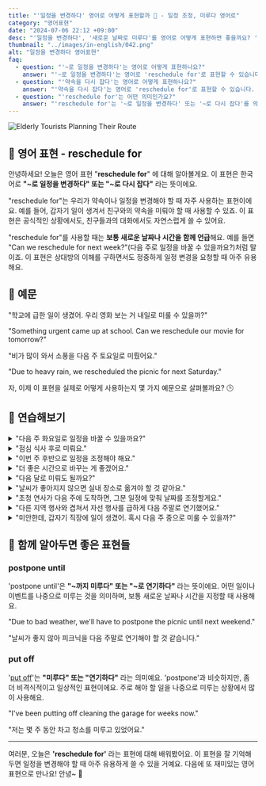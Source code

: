 ```yaml
---
title: "'일정을 변경하다' 영어로 어떻게 표현할까 📅 - 일정 조정, 미루다 영어로"
category: "영어표현"
date: "2024-07-06 22:12 +09:00"
desc: "'일정을 변경하다', '새로운 날짜로 미루다'를 영어로 어떻게 표현하면 좋을까요? '회의를 다음 주 월요일로 다시 잡을 수 있을까요?', '프로젝트 마감일을 한 달 뒤로 미루기로 했어요.' 등을 영어로 표현하는 법을 배워봅시다. 다양한 예문을 통해서 연습하고 본인의 표현으로 만들어 보세요."
thumbnail: "../images/in-english/042.png"
alt: "일정을 변경하다 영어표현"
faq:
  - question: "'~로 일정을 변경하다'는 영어로 어떻게 표현하나요?"
    answer: "'~로 일정을 변경하다'는 영어로 'reschedule for'로 표현할 수 있습니다. 예를 들어, '학교에 급한 일이 생겼어. 우리 영화 보는 거 내일로 미룰 수 있을까?'는 'Something urgent came up at school. Can we reschedule our movie for tomorrow?'로 말할 수 있습니다."
  - question: "'약속을 다시 잡다'는 영어로 어떻게 표현하나요?"
    answer: "'약속을 다시 잡다'는 영어로 'reschedule for'로 표현할 수 있습니다. 예를 들어, '비가 많이 와서 소풍을 다음 주 토요일로 미뤘어요.'는 'Due to heavy rain, we rescheduled the picnic for next Saturday.'로 말할 수 있습니다."
  - question: "'reschedule for'는 어떤 의미인가요?"
    answer: "'reschedule for'는 '~로 일정을 변경하다' 또는 '~로 다시 잡다'를 의미합니다. 약속이나 일정을 변경해야 할 때 사용하는 표현입니다."
---
```


![Elderly Tourists Planning Their Route](../images/in-english/042-1.avif)

## 🌟 영어 표현 - reschedule for

안녕하세요! 오늘은 영어 표현 "**reschedule for**" 에 대해 알아볼게요. 이 표현은 한국어로 **"~로 일정을 변경하다" 또는 "~로 다시 잡다"** 라는 뜻이에요.

"reschedule for"는 우리가 약속이나 일정을 변경해야 할 때 자주 사용하는 표현이에요. 예를 들어, 갑자기 일이 생겨서 친구와의 약속을 미뤄야 할 때 사용할 수 있죠. 이 표현은 공식적인 상황에서도, 친구들과의 대화에서도 자연스럽게 쓸 수 있어요.

"reschedule for"를 사용할 때는 **보통 새로운 날짜나 시간을 함께 언급**해요. 예를 들면 "Can we reschedule for next week?"(다음 주로 일정을 바꿀 수 있을까요?)처럼 말이죠. 이 표현은 상대방의 이해를 구하면서도 정중하게 일정 변경을 요청할 때 아주 유용해요.

<div 
  data-inline-banner="🎉 새해에는 스픽 AI와 함께 영어 공부하자" 
  data-inline-banner-subtext="설날 특별 할인으로 60%할인 + 추가 7만원 할인! (~2/3)" 
  data-inline-banner-link="https://app.usespeak.com/kr-ko/sale/kr-affiliate-special/?ref=engple-inline"
  data-inline-banner-caption="해당 링크를 통해 구매시 일정액의 수수료를 지급받습니다.">
</div>

## 📖 예문

"학교에 급한 일이 생겼어. 우리 영화 보는 거 내일로 미룰 수 있을까?"

"Something urgent came up at school. Can we reschedule our movie for tomorrow?"

"비가 많이 와서 소풍을 다음 주 토요일로 미뤘어요."

"Due to heavy rain, we rescheduled the picnic for next Saturday."

자, 이제 이 표현을 실제로 어떻게 사용하는지 몇 가지 예문으로 살펴볼까요? 🕒

## 💬 연습해보기

<details>
<summary>"다음 주 화요일로 일정을 바꿀 수 있을까요?"</summary>
<span>"Can we reschedule for next Tuesday?"</span>
</details>

<details>
<summary>"점심 식사 후로 미뤄요."</summary>
<span>"Let's reschedule for after lunch."</span>
</details>

<details>
<summary>"이번 주 후반으로 일정을 조정해야 해요."</summary>
<span>"I need to reschedule for later this week."</span>
</details>

<details>
<summary>"더 좋은 시간으로 바꾸는 게 좋겠어요."</summary>
<span>"We should reschedule for a better time."</span>
</details>

<details>
<summary>"다음 달로 미뤄도 될까요?"</summary>
<span>"Is it okay to reschedule for next month?"</span>
</details>

<details>
<summary>"날씨가 좋아지지 않으면 실내 장소로 옮겨야 할 것 같아요."</summary>
<span>"If the weather doesn't improve, we might need to reschedule for an indoor venue."</span>
</details>

<details>
<summary>"초청 연사가 다음 주에 도착하면, 그분 일정에 맞춰 날짜를 조정할게요."</summary>
<span>"When the guest speaker arrives next week, we'll reschedule for a time that works with their itinerary."</span>
</details>

<details>
<summary>"다른 지역 행사와 겹쳐서 자선 행사를 급하게 다음 주말로 연기했어요."</summary>
<span>"The charity event was unexpectedly rescheduled for the following weekend due to a conflict with another community gathering."</span>
</details>

<details>
<summary>"미안한데, 갑자기 직장에 일이 생겼어. 혹시 다음 주 중으로 미룰 수 있을까?"</summary>
<span>"Hey, I hate to do this, but something came up at work – would it be possible to reschedule for sometime next week instead?"</span>
</details>

## 🤝 함께 알아두면 좋은 표현들

### postpone until

'postpone until'은 **"~까지 미루다" 또는 "~로 연기하다"** 라는 뜻이에요. 어떤 일이나 이벤트를 나중으로 미루는 것을 의미하며, 보통 새로운 날짜나 시간을 지정할 때 사용해요.

"Due to bad weather, we'll have to postpone the picnic until next weekend."

"날씨가 좋지 않아 피크닉을 다음 주말로 연기해야 할 것 같습니다."

### put off

'[put off](/blog/in-english/180.put-off/)'는 **"미루다" 또는 "연기하다"** 라는 의미예요. 'postpone'과 비슷하지만, 좀 더 비격식적이고 일상적인 표현이에요. 주로 해야 할 일을 나중으로 미루는 상황에서 많이 사용해요.

"I've been putting off cleaning the garage for weeks now."

"저는 몇 주 동안 차고 청소를 미루고 있었어요."

---

여러분, 오늘은 **'reschedule for'** 라는 표현에 대해 배워봤어요. 이 표현을 잘 기억해두면 일정을 변경해야 할 때 아주 유용하게 쓸 수 있을 거예요. 다음에 또 재미있는 영어 표현으로 만나요! 안녕~ 👋
